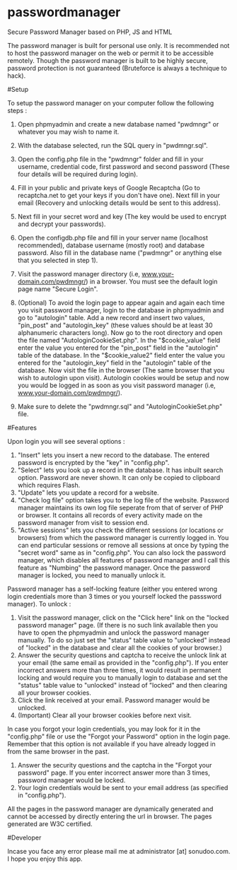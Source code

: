 # passwordmanager
Secure Password Manager based on PHP, JS and HTML

The password manager is built for personal use only. It is recommended not to host the password manager on the web or permit it to be accessible remotely. Though the password manager is built to be highly secure, password protection is not guaranteed (Bruteforce is always a technique to hack).

#Setup

To setup the password manager on your computer follow the following steps : 

1. Open phpmyadmin and create a new database named "pwdmngr" or whatever you may wish to name it.

2. With the database selected, run the SQL query in "pwdmngr.sql".

3. Open the config.php file in the "pwdmngr" folder and fill in your username, credential code, first password and second password (These four details will be required during login).

4. Fill in your public and private keys of Google Recaptcha (Go to recaptcha.net to get your keys if you don't have one). Next fill in your email (Recovery and unlocking details would be sent to this address). 

5. Next fill in your secret word and key (The key would be used to encrypt and decrypt your passwords).

6. Open the configdb.php file and fill in your server name (localhost recommended), database username (mostly root) and database password. Also fill in the database name ("pwdmngr" or anything else that you selected in step 1). 

7. Visit the password manager directory (i.e, www.your-domain.com/pwdmngr/) in a browser. You must see the default login page name "Secure Login".

6. (Optional) To avoid the login page to appear again and again each time you visit password manager, login to the database in phpmyadmin and go to "autologin" table. Add a new record and insert two values, "pin_post" and "autologin_key" (these values should be at least 30 alphanumeric characters long). Now go to the root directory and open the file named "AutologinCookieSet.php". In the "$cookie_value" field enter the value you entered for the "pin_post" field in the "autologin" table of the database. In the "$cookie_value2" field enter the value you entered for the "autologin_key" field in the "autologin" table of the database. Now visit the file in the browser (The same browser that you wish to autologin upon visit). Autologin cookies would be setup and now you would be logged in as soon as you visit password manager (i.e, www.your-domain.com/pwdmngr/). 

7. Make sure to delete the "pwdmngr.sql" and "AutologinCookieSet.php" file.

#Features

Upon login you will see several options :

1. "Insert" lets you insert a new record to the database. The entered password is encrypted by the "key" in "config.php".
2. "Select" lets you look up a record in the database. It has inbuilt search option. Password are never shown. It can only be copied to clipboard which requires Flash.
3. "Update" lets you update a record for a website.
4. "Check log file" option takes you to the log file of the website. Password manager maintains its own log file seperate from that of server of PHP or browser. It contains all records of every activity made on the password manager from visit to session end.
5. "Active sessions" lets you check the different sessions (or locations or browsers) from which the password manager is currently logged in. You can end particular sessions or remove all sessions at once by typing the "secret word" same as in "config.php". You can also lock the password manager, which disables all features of password manager and I call this feature as "Numbing" the password manager. Once the password manager is locked, you need to manually unlock it.



Password manager has a self-locking feature (either you entered wrong login credentials more than 3 times or you yourself locked the passsword manager). To unlock :

1. Visit the password manager, click on the "Click here" link on the "locked password manager" page. (If there is no such link available then you have to open the phpmyadmin and unlock the password manager manually. To do so just set the "status" table value to "unlocked" instead of "locked" in the database and clear all the cookies of your browser.)
2. Answer the security questions and captcha to receive the unlock link at your email (the same email as provided in the "config.php"). If you enter incorrect answers more than three times, it would result in permanent locking and would require you to manually login to database and set the "status" table value to "unlocked" instead of "locked" and then clearing all your browser cookies.
3. Click the link received at your email. Password manager would be unlocked. 
4. (Important) Clear all your browser cookies before next visit.



In case you forgot your login credentials, you may look for it in the "config.php" file or use the "Forgot your Password" option in the login page. Remember that this option is not available if you have already logged in from the same browser in the past.

1. Answer the security questions and the captcha in the "Forgot your password" page. If you enter incorrect answer more than 3 times, password manager would be locked.
2. Your login credentials would be sent to your email address (as specified in "config.php").



All the pages in the password manager are dynamically generated and cannot be accessed by directly entering the url in browser. The pages generated are W3C certified.


#Developer

Incase you face any error please mail me at administrator [at] sonudoo.com. I hope you enjoy this app.
